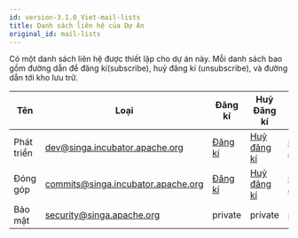 ```yaml
---
id: version-3.1.0_Viet-mail-lists
title: Danh sách liên hệ của Dự Án
original_id: mail-lists
---
```


<!--- Licensed to the Apache Software Foundation (ASF) under one or more contributor license agreements.  See the NOTICE file distributed with this work for additional information regarding copyright ownership.  The ASF licenses this file to you under the Apache License, Version 2.0 (the "License"); you may not use this file except in compliance with the License.  You may obtain a copy of the License at http://www.apache.org/licenses/LICENSE-2.0 Unless required by applicable law or agreed to in writing, software distributed under the License is distributed on an "AS IS" BASIS, WITHOUT WARRANTIES OR CONDITIONS OF ANY KIND, either express or implied.  See the License for the specific language governing permissions and limitations under the License.  -->

Có một danh sách liên hệ được thiết lập cho dự án này. Mỗi danh sách bao gồm
đường dẫn để đăng kí(subscribe), huỷ đăng kí (unsubscribe), và đường dẫn tới kho
lưu trữ.

| Tên        | Loại                                 | Đăng kí                                                        | Huỷ Đăng kí                                                          | Lưu Trữ                                                                             |
| ---------- | ------------------------------------ | -------------------------------------------------------------- | -------------------------------------------------------------------- | ----------------------------------------------------------------------------------- |
| Phát triển | <dev@singa.incubator.apache.org>     | [Đăng kí](mailto:dev-subscribe@singa.incubator.apache.org)     | [Huỷ đăng kí](mailto:dev-unsubscribe@singa.incubator.apache.org.)    | [mail-archives.apache.org](http://mail-archives.apache.org/mod_mbox/singa-dev/)     |
| Đóng góp   | <commits@singa.incubator.apache.org> | [Đăng kí](mailto:commits-subscribe@singa.incubator.apache.org) | [Huỷ đăng kí](mailto:commits-unsubscribe@singa.incubator.apache.org) | [mail-archives.apache.org](http://mail-archives.apache.org/mod_mbox/singa-commits/) |
| Bảo mật    | <security@singa.apache.org>          | private                                                        | private                                                              | private                                                                             |
